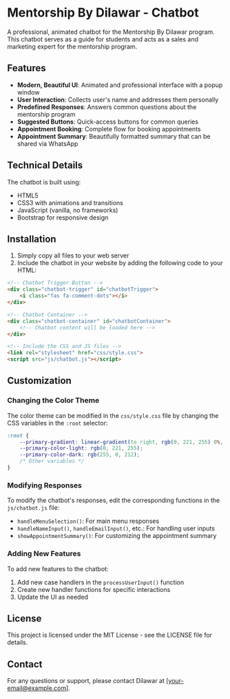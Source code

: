 # Mentorship By Dilawar - Chatbot

A professional, animated chatbot for the Mentorship By Dilawar program. This chatbot serves as a guide for students and acts as a sales and marketing expert for the mentorship program.

## Features

- **Modern, Beautiful UI**: Animated and professional interface with a popup window
- **User Interaction**: Collects user's name and addresses them personally
- **Predefined Responses**: Answers common questions about the mentorship program
- **Suggested Buttons**: Quick-access buttons for common queries
- **Appointment Booking**: Complete flow for booking appointments
- **Appointment Summary**: Beautifully formatted summary that can be shared via WhatsApp

## Technical Details

The chatbot is built using:
- HTML5
- CSS3 with animations and transitions
- JavaScript (vanilla, no frameworks)
- Bootstrap for responsive design

## Installation

1. Simply copy all files to your web server
2. Include the chatbot in your website by adding the following code to your HTML:

```html
<!-- Chatbot Trigger Button -->
<div class="chatbot-trigger" id="chatbotTrigger">
    <i class="fas fa-comment-dots"></i>
</div>

<!-- Chatbot Container -->
<div class="chatbot-container" id="chatbotContainer">
    <!-- Chatbot content will be loaded here -->
</div>

<!-- Include the CSS and JS files -->
<link rel="stylesheet" href="css/style.css">
<script src="js/chatbot.js"></script>
```

## Customization

### Changing the Color Theme

The color theme can be modified in the `css/style.css` file by changing the CSS variables in the `:root` selector:

```css
:root {
    --primary-gradient: linear-gradient(to right, rgb(0, 221, 255) 0%, rgb(255, 0, 212) 100%);
    --primary-color-light: rgb(0, 221, 255);
    --primary-color-dark: rgb(255, 0, 212);
    /* Other variables */
}
```

### Modifying Responses

To modify the chatbot's responses, edit the corresponding functions in the `js/chatbot.js` file:

- `handleMenuSelection()`: For main menu responses
- `handleNameInput()`, `handleEmailInput()`, etc.: For handling user inputs
- `showAppointmentSummary()`: For customizing the appointment summary

### Adding New Features

To add new features to the chatbot:
1. Add new case handlers in the `processUserInput()` function
2. Create new handler functions for specific interactions
3. Update the UI as needed

## License

This project is licensed under the MIT License - see the LICENSE file for details.

## Contact

For any questions or support, please contact Dilawar at [your-email@example.com]. 